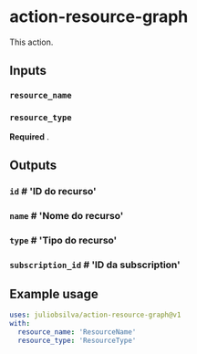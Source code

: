 # action-resource-graph

This action.

## Inputs

### `resource_name`
### `resource_type`

**Required** .

## Outputs

### `id`               # 'ID do recurso'
### `name`             # 'Nome do recurso'
### `type`             # 'Tipo do recurso'
### `subscription_id`  # 'ID da subscription'

## Example usage

```yaml
uses: juliobsilva/action-resource-graph@v1
with:
  resource_name: 'ResourceName'
  resource_type: 'ResourceType'
```



